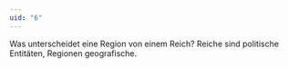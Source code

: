 ```yaml
---
uid: "6"
---
```

Was unterscheidet eine Region von einem Reich? Reiche sind politische Entitäten, Regionen geografische.